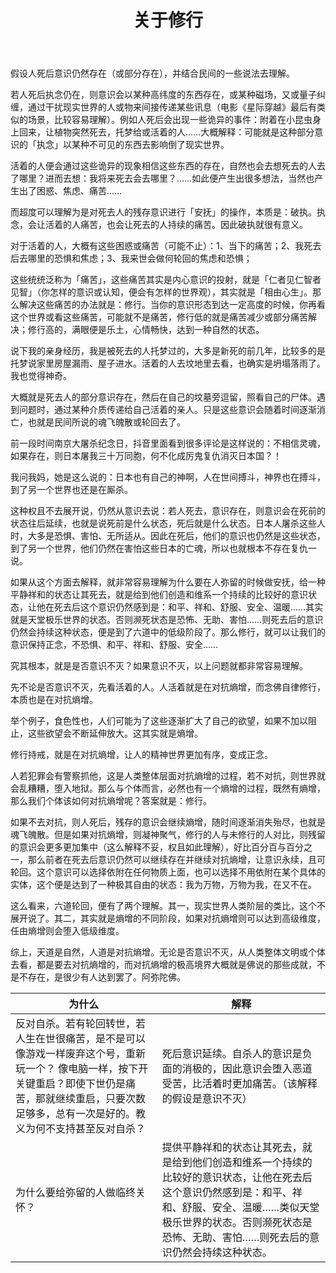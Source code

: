 ﻿---
layout:		post
category:	"other"
title:		"关于修行"

tags:		[]
---



假设人死后意识仍然存在（或部分存在），并结合民间的一些说法去理解。

若人死后执念仍在，则意识会以某种高纬度的东西存在，或某种磁场，又或量子纠缠，通过干扰现实世界的人或物来间接传递某些讯息（电影《星际穿越》最后有类似的场景，比较容易理解）。例如人死后会出现一些诡异的事件：附着在小昆虫身上回来，让植物突然死去，托梦给或活着的人……大概解释：可能就是这种部分意识的「执念」以某种不可见的东西去影响倒了现实世界。

活着的人便会通过这些诡异的现象相信这些东西的存在，自然也会去想死去的人去了哪里？进而去想：我将来死去会去哪里？……如此便产生出很多想法，当然也产生出了困惑、焦虑、痛苦……

而超度可以理解为是对死去人的残存意识进行「安抚」的操作，本质是：破执。执念，会让活着的人痛苦，也会让死去的人持续的痛苦。因此破执就很有意义。



对于活着的人，大概有这些困惑或痛苦（可能不止）：1、当下的痛苦；2、我死去后去哪里的恐惧和焦虑；3、我来世会做何轮回的焦虑和恐惧；

这些统统泛称为「痛苦」，这些痛苦其实是内心意识的投射，就是「仁者见仁智者见智」（你怎样的意识或认知，便会有怎样的世界观），其实就是「相由心生」。那么解决这些痛苦的办法就是：修行。当你的意识形态到达一定高度的时候，你再看这个世界或看这些痛苦，可能就不是痛苦，修行低的就是痛苦减少或部分痛苦解决；修行高的，满眼便是乐土，心情畅快，达到一种自然的状态。



说下我的亲身经历，我是被死去的人托梦过的，大多是新死的前几年，比较多的是托梦说家里房屋漏雨、屋子进水。活着的人去坟地里去看，也确实是坍塌落雨了。我也觉得神奇。

大概就是死去人的部分意识存在，然后在自己的坟墓旁逗留，照看自己的尸体。遇到问题时，通过某种介质传递给自己活着的亲人。只是这些意识会随着时间逐渐消亡，也就是民间所说的魂飞魄散或轮回去了。



前一段时间南京大屠杀纪念日，抖音里面看到很多评论是这样说的：不相信灵魂，如果存在，则日本屠我三十万同胞，何不化成厉鬼复仇消灭日本国？！  

我问我妈，她是这么说的：日本也有自己的神啊，人在世间搏斗，神界也在搏斗，到了另一个世界也还是在厮杀。

这种权且不去展开说，仍然从意识去说：若人死去，意识存在，则意识会在死前的状态往后延续，也就是说死前是什么状态，死后就是什么状态。日本人屠杀这些人时，大多是恐惧、害怕、无所适从。因此在死后，他们的意识也仍然是这些状态，到了另一个世界，他们仍然在害怕这些日本的亡魂，所以也就根本不存在复仇一说。



如果从这个方面去解释，就非常容易理解为什么要在人弥留的时候做安抚，给一种平静祥和的状态让其死去，就是给到他们创造和维系一个持续的比较好的意识状态，让他在死去后这个意识仍然感到是：和平、祥和、舒服、安全、温暖……其实就是天堂极乐世界的状态。否则濒死状态是恐怖、无助、害怕……则死去后的意识仍然会持续这种状态，便是到了六道中的低级阶段了。那么修行，就可以让我们的意识保持正念，不恐惧、和平、祥和、舒服、安全……

究其根本，就是是否意识不灭？如果意识不灭，以上问题就都非常容易理解。



先不论是否意识不灭，先看活着的人。人活着就是在对抗熵增，而念佛自律修行，本质也是在对抗熵增。

举个例子，食色性也，人们可能为了这些逐渐扩大了自己的欲望，如果不加以阻止，这些欲望会不断延伸放大。这其实就是熵增。

修行持戒，就是在对抗熵增，让人的精神世界更加有序，变成正念。

人若犯罪会有警察抓他，这是人类整体层面对抗熵增的过程，若不对抗，则世界就会乱糟糟，堕入地狱。那么与个体而言，必然也有一个熵增的过程，既然有熵增，那么我们个体该如何对抗熵增呢？答案就是：修行。

如果不去对抗，则人死后，残存的意识会继续熵增，随时间逐渐消失殆尽，也就是魂飞魄散。但是如果对抗熵增，则凝神聚气，修行的人与未修行的人对比，则残留的意识会更多更加集中（这么解释不妥，权且如此理解），好比百分百与百分之一，那么前者在死去后意识仍然可以继续存在并继续对抗熵增，让意识永续，且可轮回。这个意识可以选择依附在任何物质上面，也可以选择不用依附在某个具体的实体，这个便是达到了一种极其自由的状态：我为万物，万物为我，在又不在。

这么看来，六道轮回，便有了两个理解。其一，现实世界人类阶层的类比，这个不展开说了。其二，其实就是熵增的不同阶段，如果对抗熵增则可以达到高级维度，任由熵增则会堕入低级维度。



综上，天道是自然，人道是对抗熵增。无论是否意识不灭，从人类整体文明或个体去看，都是要去对抗熵增的，而对抗熵增的极高境界大概就是佛说的那些成就，不是不存在，是很少有人达到罢了。阿弥陀佛。



| 为什么                                                       | 解释                                                         |
| ------------------------------------------------------------ | ------------------------------------------------------------ |
| 反对自杀。若有轮回转世，若人生在世很痛苦，是不是可以像游戏一样废弃这个号，重新玩一个？ 像电脑一样，按下开关键重启？即使下世仍是痛苦，那就继续重启，只要次数足够多，总有一次是好的。教义为何不支持甚至反对自杀？ | 死后意识延续。自杀人的意识是负面的消极的，因此意识会堕入恶道受苦，比活着时更加痛苦。（该解释的假设是意识不灭） |
| 为什么要给弥留的人做临终关怀？                               | 提供平静祥和的状态让其死去，就是给到他们创造和维系一个持续的比较好的意识状态，让他在死去后这个意识仍然感到是：和平、祥和、舒服、安全、温暖……类似天堂极乐世界的状态。否则濒死状态是恐怖、无助、害怕……则死去后的意识仍然会持续这种状态。 |

